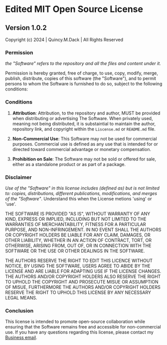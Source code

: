 # Edited MIT Open Source License

## Version 1.0.2

Copyright (c) 2024 | Quincy.M.Dack | All Rights Reserved

### Permission

*the "Software" refers to the repository and all the files and content under it.*

Permission is hereby granted, free of charge, to use, copy, modify, merge, publish, distribute, copies of this software (the "Software"), and to permit persons to whom the Software is furnished to do so, subject to the following conditions:

### Conditions

1. **Attribution**: Attribution, to the repository and author, MUST be provided when distributing or advertising The Software. When privately used, meaning not being distributed, it is substaintial to maintain the author, repository link, and copyright within the `Liscense.md` or `README.md` file.
   
2. **Non-Commercial Use**: This Software may not be used for commercial purposes. Commercial use is defined as any use that is intended for or directed toward commercial advantage or monetary compensation.

3. **Prohibition on Sale**: The Software may not be sold or offered for sale, either as a standalone product or as part of a package.

### Disclaimer

*Use of the "Software" in this license includes (defined as) but is not limited to: copies, distributions, different publications, modifications, and merges of the "Software"*. Understand this when the License metions 'using' or 'use'.

THE SOFTWARE IS PROVIDED "AS IS", WITHOUT WARRANTY OF ANY KIND, EXPRESS OR IMPLIED, INCLUDING BUT NOT LIMITED TO THE WARRANTIES OF MERCHANTABILITY, FITNESS FOR A PARTICULAR PURPOSE, AND NON-INFRINGEMENT. IN NO EVENT SHALL THE AUTHORS OR COPYRIGHT HOLDERS BE LIABLE FOR ANY CLAIM, DAMAGES, OR OTHER LIABILITY, WHETHER IN AN ACTION OF CONTRACT, TORT, OR OTHERWISE, ARISING FROM, OUT OF, OR IN CONNECTION WITH THE SOFTWARE OR THE USE OR OTHER DEALINGS IN THE SOFTWARE.

THE AUTHORS RESERVE THE RIGHT TO EDIT THIS LICENCE WITHOUT NOTICE, BY USING THE SOFTWARE, USERS AGREE TO ABIDE BY THE LICENSE AND ARE LIABLE FOR ADAPTING USE IF THE LICENSE CHANGES. THE AUTHORS AND/OR COPYRIGHT HOLDERS ALSO RESERVE THE RIGHT TO UPHOLD THE COPYRIGHT AND PROSECUTE MISUE OR ASSUMPTION OF MISUE, FURTHERMORE THE AUTHORS AND/OR COPYRIGHT HOLDERS RESERVE THE RIGHT TO UPHOLD THIS LICENSE BY ANY NECESSARY LEGAL MEANS.

### Conclusion

This license is intended to promote open-source collaboration while ensuring that the Software remains free and accessible for non-commercial use. If you have any questions regarding this license, please contact my [Business email](quincy.m.dack@gmail.com).
